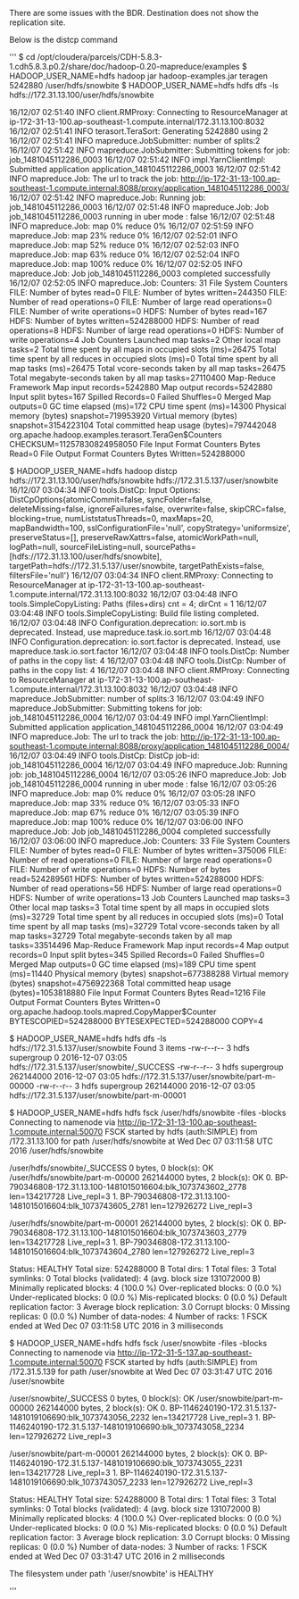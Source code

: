 There are some issues with the BDR. Destination does not show the replication site.

Below is the distcp command

''' $ cd /opt/cloudera/parcels/CDH-5.8.3-1.cdh5.8.3.p0.2/share/doc/hadoop-0.20-mapreduce/examples $ HADOOP_USER_NAME=hdfs hadoop jar hadoop-examples.jar teragen 5242880 /user/hdfs/snowbite $ HADOOP_USER_NAME=hdfs hdfs dfs -ls hdfs://172.31.13.100/user/hdfs/snowbite

16/12/07 02:51:40 INFO client.RMProxy: Connecting to ResourceManager at ip-172-31-13-100.ap-southeast-1.compute.internal/172.31.13.100:8032 16/12/07 02:51:41 INFO terasort.TeraSort: Generating 5242880 using 2 16/12/07 02:51:41 INFO mapreduce.JobSubmitter: number of splits:2 16/12/07 02:51:42 INFO mapreduce.JobSubmitter: Submitting tokens for job: job_1481045112286_0003 16/12/07 02:51:42 INFO impl.YarnClientImpl: Submitted application application_1481045112286_0003 16/12/07 02:51:42 INFO mapreduce.Job: The url to track the job: http://ip-172-31-13-100.ap-southeast-1.compute.internal:8088/proxy/application_1481045112286_0003/ 16/12/07 02:51:42 INFO mapreduce.Job: Running job: job_1481045112286_0003 16/12/07 02:51:48 INFO mapreduce.Job: Job job_1481045112286_0003 running in uber mode : false 16/12/07 02:51:48 INFO mapreduce.Job: map 0% reduce 0% 16/12/07 02:51:59 INFO mapreduce.Job: map 23% reduce 0% 16/12/07 02:52:01 INFO mapreduce.Job: map 52% reduce 0% 16/12/07 02:52:03 INFO mapreduce.Job: map 63% reduce 0% 16/12/07 02:52:04 INFO mapreduce.Job: map 100% reduce 0% 16/12/07 02:52:05 INFO mapreduce.Job: Job job_1481045112286_0003 completed successfully 16/12/07 02:52:05 INFO mapreduce.Job: Counters: 31 File System Counters FILE: Number of bytes read=0 FILE: Number of bytes written=244350 FILE: Number of read operations=0 FILE: Number of large read operations=0 FILE: Number of write operations=0 HDFS: Number of bytes read=167 HDFS: Number of bytes written=524288000 HDFS: Number of read operations=8 HDFS: Number of large read operations=0 HDFS: Number of write operations=4 Job Counters Launched map tasks=2 Other local map tasks=2 Total time spent by all maps in occupied slots (ms)=26475 Total time spent by all reduces in occupied slots (ms)=0 Total time spent by all map tasks (ms)=26475 Total vcore-seconds taken by all map tasks=26475 Total megabyte-seconds taken by all map tasks=27110400 Map-Reduce Framework Map input records=5242880 Map output records=5242880 Input split bytes=167 Spilled Records=0 Failed Shuffles=0 Merged Map outputs=0 GC time elapsed (ms)=172 CPU time spent (ms)=14300 Physical memory (bytes) snapshot=719953920 Virtual memory (bytes) snapshot=3154223104 Total committed heap usage (bytes)=797442048 org.apache.hadoop.examples.terasort.TeraGen$Counters CHECKSUM=11257830824958050 File Input Format Counters Bytes Read=0 File Output Format Counters Bytes Written=524288000

$ HADOOP_USER_NAME=hdfs hadoop distcp hdfs://172.31.13.100/user/hdfs/snowbite hdfs://172.31.5.137/user/snowbite 16/12/07 03:04:34 INFO tools.DistCp: Input Options: DistCpOptions{atomicCommit=false, syncFolder=false, deleteMissing=false, ignoreFailures=false, overwrite=false, skipCRC=false, blocking=true, numListstatusThreads=0, maxMaps=20, mapBandwidth=100, sslConfigurationFile='null', copyStrategy='uniformsize', preserveStatus=[], preserveRawXattrs=false, atomicWorkPath=null, logPath=null, sourceFileListing=null, sourcePaths=[hdfs://172.31.13.100/user/hdfs/snowbite], targetPath=hdfs://172.31.5.137/user/snowbite, targetPathExists=false, filtersFile='null'} 16/12/07 03:04:34 INFO client.RMProxy: Connecting to ResourceManager at ip-172-31-13-100.ap-southeast-1.compute.internal/172.31.13.100:8032 16/12/07 03:04:48 INFO tools.SimpleCopyListing: Paths (files+dirs) cnt = 4; dirCnt = 1 16/12/07 03:04:48 INFO tools.SimpleCopyListing: Build file listing completed. 16/12/07 03:04:48 INFO Configuration.deprecation: io.sort.mb is deprecated. Instead, use mapreduce.task.io.sort.mb 16/12/07 03:04:48 INFO Configuration.deprecation: io.sort.factor is deprecated. Instead, use mapreduce.task.io.sort.factor 16/12/07 03:04:48 INFO tools.DistCp: Number of paths in the copy list: 4 16/12/07 03:04:48 INFO tools.DistCp: Number of paths in the copy list: 4 16/12/07 03:04:48 INFO client.RMProxy: Connecting to ResourceManager at ip-172-31-13-100.ap-southeast-1.compute.internal/172.31.13.100:8032 16/12/07 03:04:48 INFO mapreduce.JobSubmitter: number of splits:3 16/12/07 03:04:49 INFO mapreduce.JobSubmitter: Submitting tokens for job: job_1481045112286_0004 16/12/07 03:04:49 INFO impl.YarnClientImpl: Submitted application application_1481045112286_0004 16/12/07 03:04:49 INFO mapreduce.Job: The url to track the job: http://ip-172-31-13-100.ap-southeast-1.compute.internal:8088/proxy/application_1481045112286_0004/ 16/12/07 03:04:49 INFO tools.DistCp: DistCp job-id: job_1481045112286_0004 16/12/07 03:04:49 INFO mapreduce.Job: Running job: job_1481045112286_0004 16/12/07 03:05:26 INFO mapreduce.Job: Job job_1481045112286_0004 running in uber mode : false 16/12/07 03:05:26 INFO mapreduce.Job: map 0% reduce 0% 16/12/07 03:05:28 INFO mapreduce.Job: map 33% reduce 0% 16/12/07 03:05:33 INFO mapreduce.Job: map 67% reduce 0% 16/12/07 03:05:39 INFO mapreduce.Job: map 100% reduce 0% 16/12/07 03:06:00 INFO mapreduce.Job: Job job_1481045112286_0004 completed successfully 16/12/07 03:06:00 INFO mapreduce.Job: Counters: 33 File System Counters FILE: Number of bytes read=0 FILE: Number of bytes written=375006 FILE: Number of read operations=0 FILE: Number of large read operations=0 FILE: Number of write operations=0 HDFS: Number of bytes read=524289561 HDFS: Number of bytes written=524288000 HDFS: Number of read operations=56 HDFS: Number of large read operations=0 HDFS: Number of write operations=13 Job Counters Launched map tasks=3 Other local map tasks=3 Total time spent by all maps in occupied slots (ms)=32729 Total time spent by all reduces in occupied slots (ms)=0 Total time spent by all map tasks (ms)=32729 Total vcore-seconds taken by all map tasks=32729 Total megabyte-seconds taken by all map tasks=33514496 Map-Reduce Framework Map input records=4 Map output records=0 Input split bytes=345 Spilled Records=0 Failed Shuffles=0 Merged Map outputs=0 GC time elapsed (ms)=189 CPU time spent (ms)=11440 Physical memory (bytes) snapshot=677388288 Virtual memory (bytes) snapshot=4756922368 Total committed heap usage (bytes)=1053818880 File Input Format Counters Bytes Read=1216 File Output Format Counters Bytes Written=0 org.apache.hadoop.tools.mapred.CopyMapper$Counter BYTESCOPIED=524288000 BYTESEXPECTED=524288000 COPY=4

$ HADOOP_USER_NAME=hdfs hdfs dfs -ls hdfs://172.31.5.137/user/snowbite Found 3 items -rw-r--r-- 3 hdfs supergroup 0 2016-12-07 03:05 hdfs://172.31.5.137/user/snowbite/_SUCCESS -rw-r--r-- 3 hdfs supergroup 262144000 2016-12-07 03:05 hdfs://172.31.5.137/user/snowbite/part-m-00000 -rw-r--r-- 3 hdfs supergroup 262144000 2016-12-07 03:05 hdfs://172.31.5.137/user/snowbite/part-m-00001

$ HADOOP_USER_NAME=hdfs hdfs fsck /user/hdfs/snowbite -files -blocks Connecting to namenode via http://ip-172-31-13-100.ap-southeast-1.compute.internal:50070 FSCK started by hdfs (auth:SIMPLE) from /172.31.13.100 for path /user/hdfs/snowbite at Wed Dec 07 03:11:58 UTC 2016 /user/hdfs/snowbite

/user/hdfs/snowbite/_SUCCESS 0 bytes, 0 block(s): OK
/user/hdfs/snowbite/part-m-00000 262144000 bytes, 2 block(s): OK 0. BP-790346808-172.31.13.100-1481015016604:blk_1073743602_2778 len=134217728 Live_repl=3 1. BP-790346808-172.31.13.100-1481015016604:blk_1073743605_2781 len=127926272 Live_repl=3

/user/hdfs/snowbite/part-m-00001 262144000 bytes, 2 block(s): OK 0. BP-790346808-172.31.13.100-1481015016604:blk_1073743603_2779 len=134217728 Live_repl=3 1. BP-790346808-172.31.13.100-1481015016604:blk_1073743604_2780 len=127926272 Live_repl=3

Status: HEALTHY Total size: 524288000 B Total dirs: 1 Total files: 3 Total symlinks: 0 Total blocks (validated): 4 (avg. block size 131072000 B) Minimally replicated blocks: 4 (100.0 %) Over-replicated blocks: 0 (0.0 %) Under-replicated blocks: 0 (0.0 %) Mis-replicated blocks: 0 (0.0 %) Default replication factor: 3 Average block replication: 3.0 Corrupt blocks: 0 Missing replicas: 0 (0.0 %) Number of data-nodes: 4 Number of racks: 1 FSCK ended at Wed Dec 07 03:11:58 UTC 2016 in 3 milliseconds

$ HADOOP_USER_NAME=hdfs hdfs fsck /user/snowbite -files -blocks Connecting to namenode via http://ip-172-31-5-137.ap-southeast-1.compute.internal:50070 FSCK started by hdfs (auth:SIMPLE) from /172.31.5.139 for path /user/snowbite at Wed Dec 07 03:31:47 UTC 2016 /user/snowbite

/user/snowbite/_SUCCESS 0 bytes, 0 block(s): OK
/user/snowbite/part-m-00000 262144000 bytes, 2 block(s): OK 0. BP-1146240190-172.31.5.137-1481019106690:blk_1073743056_2232 len=134217728 Live_repl=3 1. BP-1146240190-172.31.5.137-1481019106690:blk_1073743058_2234 len=127926272 Live_repl=3

/user/snowbite/part-m-00001 262144000 bytes, 2 block(s): OK 0. BP-1146240190-172.31.5.137-1481019106690:blk_1073743055_2231 len=134217728 Live_repl=3 1. BP-1146240190-172.31.5.137-1481019106690:blk_1073743057_2233 len=127926272 Live_repl=3

Status: HEALTHY Total size: 524288000 B Total dirs: 1 Total files: 3 Total symlinks: 0 Total blocks (validated): 4 (avg. block size 131072000 B) Minimally replicated blocks: 4 (100.0 %) Over-replicated blocks: 0 (0.0 %) Under-replicated blocks: 0 (0.0 %) Mis-replicated blocks: 0 (0.0 %) Default replication factor: 3 Average block replication: 3.0 Corrupt blocks: 0 Missing replicas: 0 (0.0 %) Number of data-nodes: 3 Number of racks: 1 FSCK ended at Wed Dec 07 03:31:47 UTC 2016 in 2 milliseconds

The filesystem under path '/user/snowbite' is HEALTHY

'''
